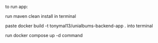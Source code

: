 to run app:

run
maven clean install
in terminal

paste
docker build -t tonymal13/unialbums-backend-app .
into terminal

run
docker compose up -d
command
